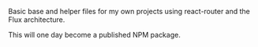 Basic base and helper files for my own projects using react-router and the
Flux architecture.

This will one day become a published NPM package.
